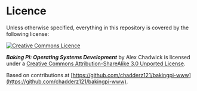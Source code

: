 # Licence

Unless otherwise specified, everything in this repository is covered by the following license:

[![Creative Commons Licence](https://i.creativecommons.org/l/by-sa/3.0/88x31.png)](http://creativecommons.org/licenses/by-sa/3.0/)

***Baking Pi: Operating Systems Development*** by Alex Chadwick is licensed under a [Creative Commons Attribution-ShareAlike 3.0 Unported License](http://creativecommons.org/licenses/by-sa/3.0/).

Based on contributions at [https://github.com/chadderz121/bakingpi-www](https://github.com/chadderz121/bakingpi-www).
